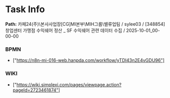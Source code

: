 # Task Info

**Path:** 카페24(주)\본사사업장\[CG]MI본부\MIH그룹\밸류업팀 / sylee03 / [348854] 창업센터 가맹점 수익쉐어 정산 _ SF 수익쉐어 관련 데이터 수집 / 2025-10-01_00-00-00

### BPMN
- ["https://n8n-mi-016-web.hanpda.com/workflow/yTDI43n2E4vGDU96"]

### WIKI
- ["https://wiki.simplexi.com/pages/viewpage.action?pageId=2723461874"]

